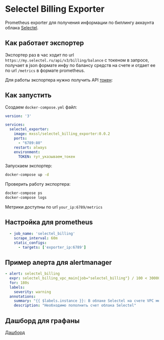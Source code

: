 # Selectel Billing Exporter

Prometheus exporter для получения информации по биллингу аккаунта облака [Selectel](https://selectel.ru).

## Как работает экспортер

Экспортер раз в час ходит по url `https://my.selectel.ru/api/v3/billing/balance` с токеном в запросе, получает в json формате инфу по балансу средств на счете и отдает ее по url `/metrics` в формате prometheus.

Для работы экспортера нужно получить API [токен](https://my.selectel.ru/profile/apikeys):

## Как запустить

Создаем `docker-compose.yml` файл:

```yaml
version: '3'

services:
  selectel_exporter:
    image: mxssl/selectel_billing_exporter:0.0.2
    ports:
      - "6789:80"
    restart: always
    environment:
      TOKEN: тут_указываем_токен
```

Запускаем экспортер:

```sh
docker-compose up -d
```

Проверить работу экспортера:

```sh
docker-compose ps
docker-compose logs
```

Метрики доступны по url `your_ip:6789/metrics`

## Настройка для prometheus

```yaml
  - job_name: 'selectel_billing'
    scrape_interval: 60m
    static_configs:
      - targets: ['exporter_ip:6789']
```

## Пример алерта для alertmanager

```yaml
- alert: selectel_billing
  expr: selectel_billing_vpc_main{job="selectel_billing"} / 100 < 30000
  for: 180s
  labels:
    severity: warning
  annotations:
    summary: "{{ $labels.instance }}: В облаке Selectel на счете VPC меньше 30 тыс рублей"
    description: "Необходимо пополнить счет облака Selectel"
```

## Дашборд для графаны

[Дашборд](https://grafana.com/dashboards/9315)
